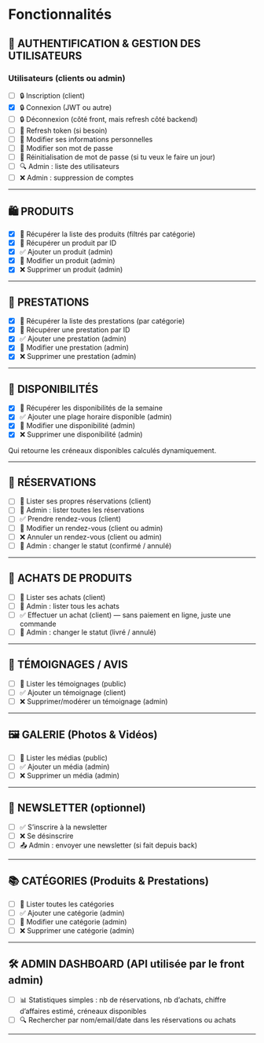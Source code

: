 # Fonctionnalités

## 🔐 AUTHENTIFICATION & GESTION DES UTILISATEURS

### Utilisateurs (clients ou admin)

* [ ] 🔒 Inscription (client)
* [x] 🔒 Connexion (JWT ou autre)
* [ ] 🔒 Déconnexion (côté front, mais refresh côté backend)
* [ ] 🔁 Refresh token (si besoin)
* [ ] 🔧 Modifier ses informations personnelles
* [ ] 🔧 Modifier son mot de passe
* [ ] 🔧 Réinitialisation de mot de passe (si tu veux le faire un jour)
* [ ] 🔍 Admin : liste des utilisateurs
* [ ] ❌ Admin : suppression de comptes

---

## 🛍️ PRODUITS

* [x] 📄 Récupérer la liste des produits (filtrés par catégorie)
* [x] 📄 Récupérer un produit par ID
* [x] ✅ Ajouter un produit (admin)
* [x] 🔧 Modifier un produit (admin)
* [x] ❌ Supprimer un produit (admin)

---

## 🧴 PRESTATIONS

* [x] 📄 Récupérer la liste des prestations (par catégorie)
* [x] 📄 Récupérer une prestation par ID
* [x] ✅ Ajouter une prestation (admin)
* [x] 🔧 Modifier une prestation (admin)
* [x] ❌ Supprimer une prestation (admin)

---

## 📅 DISPONIBILITÉS

* [x] 📄 Récupérer les disponibilités de la semaine
* [x] ✅ Ajouter une plage horaire disponible (admin)
* [x] 🔧 Modifier une disponibilité (admin)
* [x] ❌ Supprimer une disponibilité (admin)

Qui retourne les créneaux disponibles calculés dynamiquement.

---

## 📆 RÉSERVATIONS

* [ ] 📄 Lister ses propres réservations (client)
* [ ] 📄 Admin : lister toutes les réservations
* [ ] ✅ Prendre rendez-vous (client)
* [ ] 🔧 Modifier un rendez-vous (client ou admin)
* [ ] ❌ Annuler un rendez-vous (client ou admin)
* [ ] 🔁 Admin : changer le statut (confirmé / annulé)

---

## 🛒 ACHATS DE PRODUITS

* [ ] 📄 Lister ses achats (client)
* [ ] 📄 Admin : lister tous les achats
* [ ] ✅ Effectuer un achat (client) — sans paiement en ligne, juste une commande
* [ ] 🔁 Admin : changer le statut (livré / annulé)

---

## 💬 TÉMOIGNAGES / AVIS

* [ ] 📄 Lister les témoignages (public)
* [ ] ✅ Ajouter un témoignage (client)
* [ ] ❌ Supprimer/modérer un témoignage (admin)

---

## 🖼️ GALERIE (Photos & Vidéos)

* [ ] 📄 Lister les médias (public)
* [ ] ✅ Ajouter un média (admin)
* [ ] ❌ Supprimer un média (admin)

---

## 📨 NEWSLETTER (optionnel)

* [ ] ✅ S’inscrire à la newsletter
* [ ] ❌ Se désinscrire
* [ ] 📤 Admin : envoyer une newsletter (si fait depuis back)

---

## 📚 CATÉGORIES (Produits & Prestations)

* [ ] 📄 Lister toutes les catégories
* [ ] ✅ Ajouter une catégorie (admin)
* [ ] 🔧 Modifier une catégorie (admin)
* [ ] ❌ Supprimer une catégorie (admin)

---

## 🛠️ ADMIN DASHBOARD (API utilisée par le front admin)

* [ ] 📊 Statistiques simples : nb de réservations, nb d’achats, chiffre d’affaires estimé, créneaux disponibles
* [ ] 🔍 Rechercher par nom/email/date dans les réservations ou achats

---

<!-- ## ✅ Résumé des entités concernées

| Entité        | CRUD Public | CRUD Admin | API spéciale         |
| ------------- | ----------- | ---------- | -------------------- |
| User          | Oui         | Oui        | Auth, rôles, profil  |
| Prestation    | Non         | Oui        | Liste, par catégorie |
| Produit       | Non         | Oui        | Achats               |
| Categorie     | Oui         | Oui        | -                    |
| Disponibilité | Non         | Oui        | Calcul calendrier    |
| Réservation   | Oui         | Oui        | Gestion planning     |
| Achat         | Oui         | Oui        | -                    |
| Témoignage    | Oui         | Oui        | -                    |
| Galerie       | Oui         | Oui        | -                    | -->
